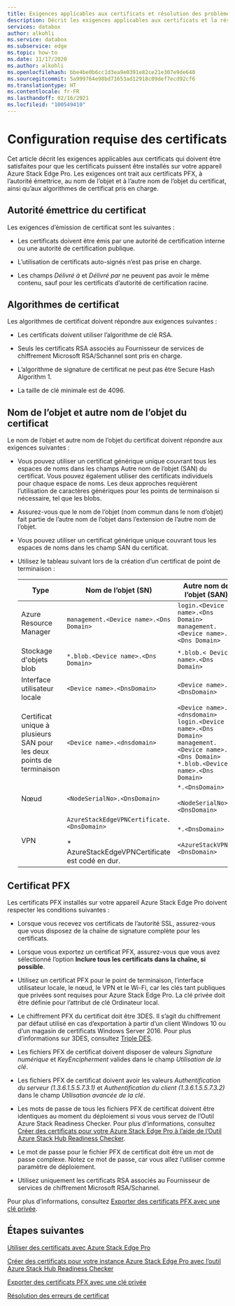 ```yaml
---
title: Exigences applicables aux certificats et résolution des problèmes avec Azure Stack Edge Pro | Microsoft Docs
description: Décrit les exigences applicables aux certificats et la résolution des erreurs de certificat avec un appareil Azure Stack Edge Pro.
services: databox
author: alkohli
ms.service: databox
ms.subservice: edge
ms.topic: how-to
ms.date: 11/17/2020
ms.author: alkohli
ms.openlocfilehash: bbe4be0b6cc1d3ea9e0391e82ce21e307e9de640
ms.sourcegitcommit: 5a999764e98bd71653ad12918c09def7ecd92cf6
ms.translationtype: HT
ms.contentlocale: fr-FR
ms.lasthandoff: 02/16/2021
ms.locfileid: "100549410"
---
```

# <a name="certificate-requirements"></a>Configuration requise des certificats

Cet article décrit les exigences applicables aux certificats qui doivent être satisfaites pour que les certificats puissent être installés sur votre appareil Azure Stack Edge Pro. Les exigences ont trait aux certificats PFX, à l’autorité émettrice, au nom de l’objet et à l’autre nom de l’objet du certificat, ainsi qu’aux algorithmes de certificat pris en charge.

## <a name="certificate-issuing-authority"></a>Autorité émettrice du certificat

Les exigences d’émission de certificat sont les suivantes :

* Les certificats doivent être émis par une autorité de certification interne ou une autorité de certification publique.

* L’utilisation de certificats auto-signés n’est pas prise en charge.

* Les champs *Délivré à* et *Délivré par* ne peuvent pas avoir le même contenu, sauf pour les certificats d’autorité de certification racine.


## <a name="certificate-algorithms"></a>Algorithmes de certificat

Les algorithmes de certificat doivent répondre aux exigences suivantes :

* Les certificats doivent utiliser l’algorithme de clé RSA.

* Seuls les certificats RSA associés au Fournisseur de services de chiffrement Microsoft RSA/Schannel sont pris en charge.

* L’algorithme de signature de certificat ne peut pas être Secure Hash Algorithm 1.

* La taille de clé minimale est de 4096.

## <a name="certificate-subject-name-and-subject-alternative-name"></a>Nom de l’objet et autre nom de l’objet du certificat

Le nom de l’objet et autre nom de l’objet du certificat doivent répondre aux exigences suivantes :

* Vous pouvez utiliser un certificat générique unique couvrant tous les espaces de noms dans les champs Autre nom de l’objet (SAN) du certificat. Vous pouvez également utiliser des certificats individuels pour chaque espace de noms. Les deux approches requièrent l’utilisation de caractères génériques pour les points de terminaison si nécessaire, tel que les blobs.

* Assurez-vous que le nom de l’objet (nom commun dans le nom d’objet) fait partie de l’autre nom de l’objet dans l’extension de l’autre nom de l’objet.

* Vous pouvez utiliser un certificat générique unique couvrant tous les espaces de noms dans les champ SAN du certificat.

* Utilisez le tableau suivant lors de la création d’un certificat de point de terminaison :

    |Type |Nom de l’objet (SN)  |Autre nom de l’objet (SAN)  |Exemple de nom d’objet |
    |---------|---------|---------|---------|
    |Azure Resource Manager|`management.<Device name>.<Dns Domain>`|`login.<Device name>.<Dns Domain>`<br>`management.<Device name>.<Dns Domain>`|`management.mydevice1.microsoftdatabox.com` |
    |Stockage d'objets blob|`*.blob.<Device name>.<Dns Domain>`|`*.blob.< Device name>.<Dns Domain>`|`*.blob.mydevice1.microsoftdatabox.com` |
    |Interface utilisateur locale| `<Device name>.<DnsDomain>`|`<Device name>.<DnsDomain>`| `mydevice1.microsoftdatabox.com` |
    |Certificat unique à plusieurs SAN pour les deux points de terminaison|`<Device name>.<dnsdomain>`|`<Device name>.<dnsdomain>`<br>`login.<Device name>.<Dns Domain>`<br>`management.<Device name>.<Dns Domain>`<br>`*.blob.<Device name>.<Dns Domain>`|`mydevice1.microsoftdatabox.com` |
    |Nœud|`<NodeSerialNo>.<DnsDomain>`|`*.<DnsDomain>`<br><br>`<NodeSerialNo>.<DnsDomain>`|`mydevice1.microsoftdatabox.com` |
    |VPN|`AzureStackEdgeVPNCertificate.<DnsDomain>`<br><br> * AzureStackEdgeVPNCertificate est codé en dur.  | `*.<DnsDomain>`<br><br>`<AzureStackVPN>.<DnsDomain>` | `edgevpncertificate.microsoftdatabox.com`|
    
## <a name="pfx-certificate"></a>Certificat PFX

Les certificats PFX installés sur votre appareil Azure Stack Edge Pro doivent respecter les conditions suivantes :

* Lorsque vous recevez vos certificats de l’autorité SSL, assurez-vous que vous disposez de la chaîne de signature complète pour les certificats.

* Lorsque vous exportez un certificat PFX, assurez-vous que vous avez sélectionné l’option **Inclure tous les certificats dans la chaîne, si possible**.

* Utilisez un certificat PFX pour le point de terminaison, l’interface utilisateur locale, le nœud, le VPN et le Wi-Fi, car les clés tant publiques que privées sont requises pour Azure Stack Edge Pro. La clé privée doit être définie pour l’attribut de clé Ordinateur local.

* Le chiffrement PFX du certificat doit être 3DES. Il s’agit du chiffrement par défaut utilisé en cas d’exportation à partir d’un client Windows 10 ou d’un magasin de certificats Windows Server 2016. Pour plus d’informations sur 3DES, consultez [Triple DES](https://en.wikipedia.org/wiki/Triple_DES).

* Les fichiers PFX de certificat doivent disposer de valeurs *Signature numérique* et *KeyEncipherment* valides dans le champ *Utilisation de la clé*.

* Les fichiers PFX de certificat doivent avoir les valeurs *Authentification du serveur (1.3.6.1.5.5.7.3.1)* et *Authentification du client (1.3.6.1.5.5.7.3.2)* dans le champ *Utilisation avancée de la clé*.

* Les mots de passe de tous les fichiers PFX de certificat doivent être identiques au moment du déploiement si vous vous servez de l’Outil Azure Stack Readiness Checker. Pour plus d’informations, consultez [Créer des certificats pour votre Azure Stack Edge Pro à l’aide de l’Outil Azure Stack Hub Readiness Checker](azure-stack-edge-gpu-create-certificates-tool.md).

* Le mot de passe pour le fichier PFX de certificat doit être un mot de passe complexe. Notez ce mot de passe, car vous allez l’utiliser comme paramètre de déploiement.

* Utilisez uniquement les certificats RSA associés au Fournisseur de services de chiffrement Microsoft RSA/Schannel.

Pour plus d’informations, consultez [Exporter des certificats PFX avec une clé privée](azure-stack-edge-gpu-manage-certificates.md#export-certificates-as-pfx-format-with-private-key).

## <a name="next-steps"></a>Étapes suivantes

[Utiliser des certificats avec Azure Stack Edge Pro](azure-stack-edge-gpu-manage-certificates.md)

[Créer des certificats pour votre instance Azure Stack Edge Pro avec l’outil Azure Stack Hub Readiness Checker](azure-stack-edge-gpu-create-certificates-tool.md)

[Exporter des certificats PFX avec une clé privée](azure-stack-edge-gpu-manage-certificates.md#export-certificates-as-pfx-format-with-private-key)

[Résolution des erreurs de certificat](azure-stack-edge-gpu-certificate-troubleshooting.md)